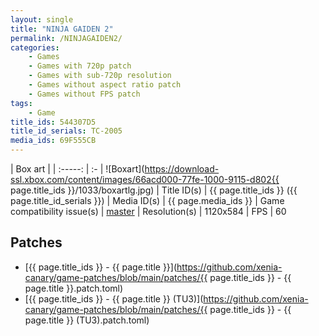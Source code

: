 ```yaml
---
layout: single
title: "NINJA GAIDEN 2"
permalink: /NINJAGAIDEN2/
categories:
    - Games
    - Games with 720p patch
    - Games with sub-720p resolution
    - Games without aspect ratio patch
    - Games without FPS patch
tags:
    - Game
title_ids: 544307D5
title_id_serials: TC-2005
media_ids: 69F555CB
---
```


| Box art                     |
| :-----:                     | :-
| ![Boxart](https://download-ssl.xbox.com/content/images/66acd000-77fe-1000-9115-d802{{ page.title_ids }}/1033/boxartlg.jpg)
| Title ID(s)                 | {{ page.title_ids }} ({{ page.title_id_serials }})
| Media ID(s)                 | {{ page.media_ids }}
| Game compatibility issue(s) | [master](https://github.com/xenia-project/game-compatibility/issues/296)
| Resolution(s)               | 1120x584
| FPS                         | 60

## Patches
* [{{ page.title_ids }} - {{ page.title }}](https://github.com/xenia-canary/game-patches/blob/main/patches/{{ page.title_ids }} - {{ page.title }}.patch.toml)
* [{{ page.title_ids }} - {{ page.title }} (TU3)](https://github.com/xenia-canary/game-patches/blob/main/patches/{{ page.title_ids }} - {{ page.title }} (TU3).patch.toml)
